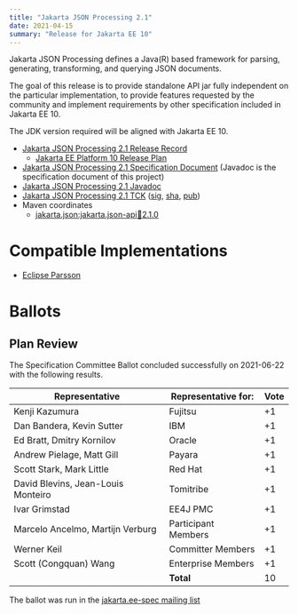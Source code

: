 ```yaml
---
title: "Jakarta JSON Processing 2.1"
date: 2021-04-15
summary: "Release for Jakarta EE 10"
---
```

Jakarta JSON Processing defines a Java(R) based framework for parsing, generating, transforming, and
querying JSON documents.

The goal of this release is to provide standalone API jar fully independent
on the particular implementation, to provide features requested by the community
and implement requirements by other specification included in Jakarta EE 10.

The JDK version required will be aligned with Jakarta EE 10.

* [Jakarta JSON Processing 2.1 Release Record](https://projects.eclipse.org/projects/ee4j.jsonp/releases/2.1)
  * [Jakarta EE Platform 10 Release Plan](https://eclipse-ee4j.github.io/jakartaee-platform/jakartaee10/JakartaEE10ReleasePlan)
* [Jakarta JSON Processing 2.1 Specification Document](./apidocs) (Javadoc is the specification document of this project)
* [Jakarta JSON Processing 2.1 Javadoc](./apidocs)
* [Jakarta JSON Processing 2.1 TCK](https://download.eclipse.org/jakartaee/jsonp/2.1/jakarta-jsonp-tck-2.1.0.zip)  ([sig](https://download.eclipse.org/jakartaee/jsonp/2.1/jakarta-jsonp-tck-2.1.0.zip.sig),  [sha](https://download.eclipse.org/jakartaee/jsonp/2.1/jakarta-jsonp-tck-2.1.0.zip.sha256),  [pub](https://raw.githubusercontent.com/jakartaee/specification-committee/master/jakartaee-spec-committee.pub))
* Maven coordinates
  * [jakarta.json:jakarta.json-api:jar:2.1.0](https://search.maven.org/artifact/jakarta.json/jakarta.json-api/2.1.0/jar)

# Compatible Implementations

* [Eclipse Parsson](https://github.com/eclipse-ee4j/parsson)

# Ballots

## Plan Review
The Specification Committee Ballot concluded successfully on 2021-06-22 with the following results.

| Representative                     | Representative for: |  Vote  |
|------------------------------------|---------------------|--------|
| Kenji Kazumura                     | Fujitsu             |  +1    |
| Dan Bandera, Kevin Sutter          | IBM                 |  +1    |
| Ed Bratt, Dmitry Kornilov          | Oracle              |  +1    |
| Andrew Pielage, Matt Gill          | Payara              |  +1    |
| Scott Stark, Mark Little           | Red Hat             |  +1    |
| David Blevins, Jean-Louis Monteiro | Tomitribe           |  +1    |
| Ivar Grimstad                      | EE4J PMC            |  +1    |
| Marcelo Ancelmo, Martijn Verburg   | Participant Members |  +1    |
| Werner Keil                        | Committer Members   |  +1    |
| Scott (Congquan) Wang              | Enterprise Members  |  +1    |
|                                    | **Total**           |  10 |

The ballot was run in the [jakarta.ee-spec mailing list](https://www.eclipse.org/lists/jakarta.ee-spec/msg01870.html)
